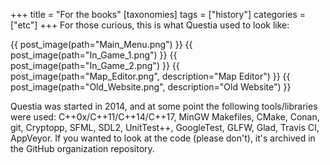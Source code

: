 +++
title = "For the books"
[taxonomies]
tags = ["history"]
categories = ["etc"]
+++
For those curious, this is what Questia used to look like:

<!-- more -->

{{ post_image(path="Main_Menu.png") }}
{{ post_image(path="In_Game_1.png") }}
{{ post_image(path="In_Game_2.png") }}
{{ post_image(path="Map_Editor.png", description="Map Editor") }}
{{ post_image(path="Old_Website.png", description="Old Website") }}
 
Questia was started in 2014, and at some point the following tools/libraries were used: C++0x/C++11/C++14/C++17, MinGW Makefiles, CMake, Conan, git, Cryptopp, SFML, SDL2, UnitTest++, GoogleTest, GLFW, Glad, Travis CI, AppVeyor. If you wanted to look at the code (please don't), it's archived in the GitHub organization repository.

